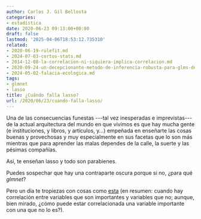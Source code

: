 ```yaml
---
author: Carlos J. Gil Bellosta
categories:
- estadística
date: 2020-06-23 09:13:00+00:00
draft: false
lastmod: '2025-04-06T18:53:12.735310'
related:
- 2020-06-19-rulefit.md
- 2024-07-03-cortos-stats.md
- 2014-12-08-la-correlacion-ni-siquiera-implica-correlacion.md
- 2020-09-24-un-decepcionante-metodo-de-inferencia-robusta-para-glms-de-poisson.md
- 2024-05-02-falacia-ecologica.md
tags:
- glmnet
- lasso
title: ¿Cuándo falla lasso?
url: /2020/06/23/cuando-falla-lasso/
---
```


Una de las consecuencias funestas ---tal vez inesperadas e imprevistas--- de la actual arquitectura del mundo en que vivimos es que hay mucha gente (e instituciones, y libros, y artículos, y...) empeñada en enseñarte las cosas buenas y provechosas y muy especialmente en sus facetas que lo son más mientras que para aprender las malas dependes de la calle, la suerte y las pésimas compañías.

Así, te enseñan lasso y todo son parabienes.

Puedes sospechar que hay una contraparte oscura porque si no, ¿para qué _glmnet_?

Pero un día te tropiezas con cosas como [esta](https://insightr.wordpress.com/2017/06/14/when-the-lasso-fails/) (en resumen: cuando hay correlación entre variables que son importantes y variables que no; aunque, bien mirado, ¿cómo puede estar correlacionada una variable importante con una que no lo es?).